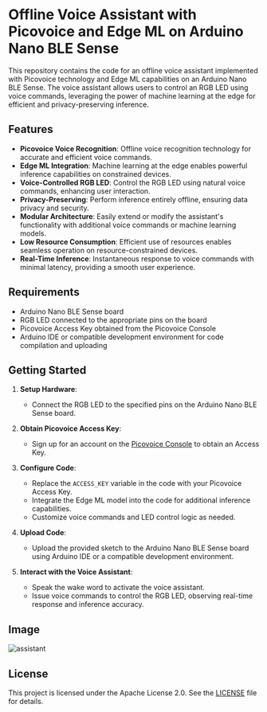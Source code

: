# Offline Voice Assistant with Picovoice and Edge ML on Arduino Nano BLE Sense

This repository contains the code for an offline voice assistant implemented with Picovoice technology and Edge ML capabilities on an Arduino Nano BLE Sense. The voice assistant allows users to control an RGB LED using voice commands, leveraging the power of machine learning at the edge for efficient and privacy-preserving inference.

## Features

- **Picovoice Voice Recognition**: Offline voice recognition technology for accurate and efficient voice commands.
- **Edge ML Integration**: Machine learning at the edge enables powerful inference capabilities on constrained devices.
- **Voice-Controlled RGB LED**: Control the RGB LED using natural voice commands, enhancing user interaction.
- **Privacy-Preserving**: Perform inference entirely offline, ensuring data privacy and security.
- **Modular Architecture**: Easily extend or modify the assistant's functionality with additional voice commands or machine learning models.
- **Low Resource Consumption**: Efficient use of resources enables seamless operation on resource-constrained devices.
- **Real-Time Inference**: Instantaneous response to voice commands with minimal latency, providing a smooth user experience.

## Requirements

- Arduino Nano BLE Sense board
- RGB LED connected to the appropriate pins on the board
- Picovoice Access Key obtained from the Picovoice Console
- Arduino IDE or compatible development environment for code compilation and uploading

## Getting Started

1. **Setup Hardware**:
   - Connect the RGB LED to the specified pins on the Arduino Nano BLE Sense board.

2. **Obtain Picovoice Access Key**:
   - Sign up for an account on the [Picovoice Console](https://picovoice.ai/console/) to obtain an Access Key.

3. **Configure Code**:
   - Replace the `ACCESS_KEY` variable in the code with your Picovoice Access Key.
   - Integrate the Edge ML model into the code for additional inference capabilities.
   - Customize voice commands and LED control logic as needed.

4. **Upload Code**:
   - Upload the provided sketch to the Arduino Nano BLE Sense board using Arduino IDE or a compatible development environment.

5. **Interact with the Voice Assistant**:
   - Speak the wake word to activate the voice assistant.
   - Issue voice commands to control the RGB LED, observing real-time response and inference accuracy.
  
## Image
![assistant](https://github.com/chinmaykrishnroy/OffflineVoiceAssistant/assets/65699140/ef2e8e42-b01f-4f37-a508-2b4481b59f9d)


## License

This project is licensed under the Apache License 2.0. See the [LICENSE](LICENSE) file for details.
